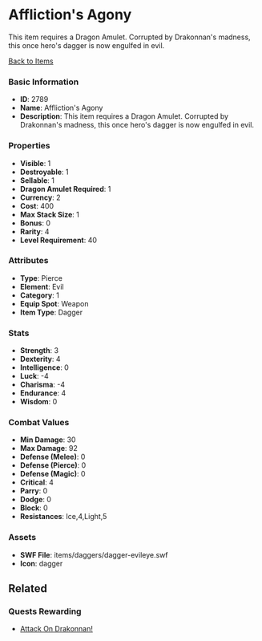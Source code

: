 # Affliction's Agony

This item requires a Dragon Amulet. Corrupted by Drakonnan's madness, this once hero's dagger is now engulfed in evil.

[Back to Items](../items.md)

### Basic Information

- **ID**: 2789
- **Name**: Affliction&#039;s Agony
- **Description**: This item requires a Dragon Amulet. Corrupted by Drakonnan&#039;s madness, this once hero&#039;s dagger is now engulfed in evil.

### Properties

- **Visible**: 1
- **Destroyable**: 1
- **Sellable**: 1
- **Dragon Amulet Required**: 1
- **Currency**: 2
- **Cost**: 400
- **Max Stack Size**: 1
- **Bonus**: 0
- **Rarity**: 4
- **Level Requirement**: 40

### Attributes

- **Type**: Pierce
- **Element**: Evil
- **Category**: 1
- **Equip Spot**: Weapon
- **Item Type**: Dagger

### Stats

- **Strength**: 3
- **Dexterity**: 4
- **Intelligence**: 0
- **Luck**: -4
- **Charisma**: -4
- **Endurance**: 4
- **Wisdom**: 0

### Combat Values

- **Min Damage**: 30
- **Max Damage**: 92
- **Defense (Melee)**: 0
- **Defense (Pierce)**: 0
- **Defense (Magic)**: 0
- **Critical**: 4
- **Parry**: 0
- **Dodge**: 0
- **Block**: 0
- **Resistances**: Ice,4,Light,5

### Assets

- **SWF File**: items/daggers/dagger-evileye.swf
- **Icon**: dagger

## Related

### Quests Rewarding

- [Attack On Drakonnan!](../quests/486-attack-on-drakonnan.md)

